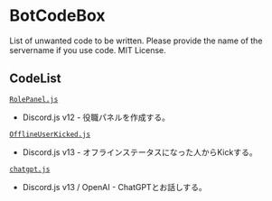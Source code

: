 # BotCodeBox
List of unwanted code to be written. Please provide the name of the servername if you use code. MIT License.

## CodeList
[`RolePanel.js`](https://github.com/KinokoServer/BotCodeBox/blob/main/rolepanel.js)
+ Discord.js v12 - 役職パネルを作成する。

[`OfflineUserKicked.js`](https://github.com/KinokoServer/BotCodeBox/blob/main/OfflineUserKicked.js)
+ Discord.js v13 - オフラインステータスになった人からKickする。

[`chatgpt.js`](https://github.com/KinokoServer/BotCodeBox/blob/main/chatgpt.js)
+ Discord.js v13 / OpenAI - ChatGPTとお話しする。
